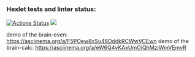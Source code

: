 ### Hexlet tests and linter status:
[![Actions Status](https://github.com/dr-angekok/python-project-lvl1/workflows/hexlet-check/badge.svg)](https://github.com/dr-angekok/python-project-lvl1/actions)
<a href="https://codeclimate.com/github/codeclimate/codeclimate/maintainability"><img src="https://api.codeclimate.com/v1/badges/a99a88d28ad37a79dbf6/maintainability" /></a>

demo of the brain-even: https://asciinema.org/a/F5POew8xSu48DddkRCWwVCEwn
demo of the brain-calc: https://asciinema.org/a/eW6Q4vKAxUmOiQhMzjWmVEmvR
